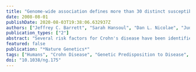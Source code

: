 ```yaml
---
title: "Genome-wide association defines more than 30 distinct susceptibility loci for Crohn's disease"
date: 2008-08-01
publishDate: 2020-08-03T19:38:06.632937Z
authors: ["Jeffrey C. Barrett", "Sarah Hansoul", "Dan L. Nicolae", "Judy H. Cho", "Richard H. Duerr", "John D. Rioux", "Steven R. Brant", "Mark S. Silverberg", "Kent D. Taylor", "M. Michael Barmada", "Alain Bitton", "Themistocles Dassopoulos", "Lisa Wu Datta", "Todd Green", "Anne M. Griffiths", "Emily O. Kistner", "Michael T. Murtha", "Miguel D. Regueiro", "Jerome I. Rotter", "L. Philip Schumm", "A. Hillary Steinhart", "Stephan R. Targan", "Ramnik J. Xavier", "NIDDK IBD Genetics Consortium", "Cécile Libioulle", "Cynthia Sandor", "Mark Lathrop", "Jacques Belaiche", "Olivier Dewit", "Ivo Gut", "Simon Heath", "Debby Laukens", "Myriam Mni", "Paul Rutgeerts", "André Van Gossum", "Diana Zelenika", "Denis Franchimont", "Jean-Pierre Hugot", "Martine de Vos", "Severine Vermeire", "Edouard Louis", "Belgian-French IBD Consortium", "Wellcome Trust Case Control Consortium", "Lon R. Cardon", "Carl A. Anderson", "Hazel Drummond", "Elaine Nimmo", "Tariq Ahmad", "Natalie J. Prescott", "Clive M. Onnie", "Sheila A. Fisher", "Jonathan Marchini", "Jilur Ghori", "Suzannah Bumpstead", "Rhian Gwilliam", "Mark Tremelling", "Panos Deloukas", "John Mansfield", "Derek Jewell", "Jack Satsangi", "Christopher G. Mathew", "Miles Parkes", "Michel Georges", "Mark J. Daly"]
publication_types: ["2"]
abstract: "Several risk factors for Crohn's disease have been identified in recent genome-wide association studies. To advance gene discovery further, we combined data from three studies on Crohn's disease (a total of 3,230 cases and 4,829 controls) and carried out replication in 3,664 independent cases with a mixture of population-based and family-based controls. The results strongly confirm 11 previously reported loci and provide genome-wide significant evidence for 21 additional loci, including the regions containing STAT3, JAK2, ICOSLG, CDKAL1 and ITLN1. The expanded molecular understanding of the basis of this disease offers promise for informed therapeutic development."
featured: false
publication: "*Nature Genetics*"
tags: ["Humans", "Crohn Disease", "Genetic Predisposition to Disease", "Genome", "Human", "Quantitative Trait Loci", "*Genetic Predisposition to Disease", "Crohn Disease/*genetics", "*Genome", "Human", "*Quantitative Trait Loci"]
doi: "10.1038/ng.175"
---
```


